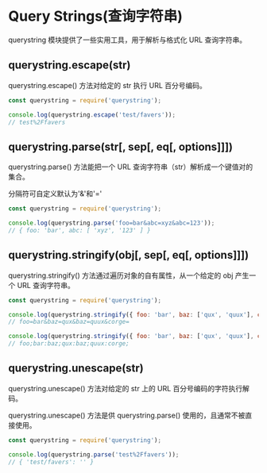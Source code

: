 # Query Strings(查询字符串)
querystring 模块提供了一些实用工具，用于解析与格式化 URL 查询字符串。

## querystring.escape(str)
querystring.escape() 方法对给定的 str 执行 URL 百分号编码。
```js
const querystring = require('querystring');

console.log(querystring.escape('test/favers'));
// test%2Ffavers
```

## querystring.parse(str[, sep[, eq[, options]]])
querystring.parse() 方法能把一个 URL 查询字符串（str）解析成一个键值对的集合。

分隔符可自定义默认为'&'和'='

```js
const querystring = require('querystring');

console.log(querystring.parse('foo=bar&abc=xyz&abc=123'));
// { foo: 'bar', abc: [ 'xyz', '123' ] }
```

## querystring.stringify(obj[, sep[, eq[, options]]])
querystring.stringify() 方法通过遍历对象的自有属性，从一个给定的 obj 产生一个 URL 查询字符串。
```js
const querystring = require('querystring');

console.log(querystring.stringify({ foo: 'bar', baz: ['qux', 'quux'], corge: '' }));
// foo=bar&baz=qux&baz=quux&corge=

console.log(querystring.stringify({ foo: 'bar', baz: ['qux', 'quux'], corge: '' }, ':', ';'));
// foo;bar:baz;qux:baz;quux:corge;
```

## querystring.unescape(str)
querystring.unescape() 方法对给定的 str 上的 URL 百分号编码的字符执行解码。

querystring.unescape() 方法是供 querystring.parse() 使用的，且通常不被直接使用。

```js
const querystring = require('querystring');

console.log(querystring.parse('test%2Ffavers'));
// { 'test/favers': '' }
```